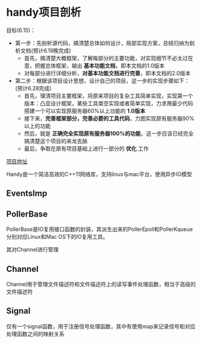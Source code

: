 # handy项目剖析

目标(6.15)：
- 第一步：先剖析源代码，搞清楚总体如何设计，局部实现方案，总结归纳为剖析文档(预计6.19晚完成)
  - 首先，搞清楚大概框架，了解每部分的主要功能，对实现细节不必太过在意，把握总体框架，输出 **基本功能文档**，即本文档的1.0版本
  - 对每部分进行详细分析，**对基本功能文档进行完善**，即本文档的2.0版本
- 第二步：根据该项目设计思想，设计自己的项目，这一步的实现步骤如下：(预计6.28完成)
  - 首先，理清项目主要框架，将原来项目的复杂工具简单实现，实现第一个版本：凸显设计框架，某些工具类空实现或者简单实现，力求用最少代码搭建一个可以实现原服务器60%以上功能的 **1.0版本**
  - 接下来，**完善框架部分，完善必要的工具代码**，力图实现原有服务器90%以上的功能
  - 然后，就是 **正确完全实现原有服务器100%的功能**，这一步应该已经完全搞清楚这个项目的来龙去脉
  - 最后，争取在原有项目基础上进行一部分的 **优化** 工作


[项目地址](https://github.com/yedf/handy)

Handy是一个简洁高效的C++11网络库，支持linux与mac平台，使用异步IO模型

## EventsImp 

## PollerBase

PollerBase是IO复用接口函数的封装，其派生出来的PollerEpoll和PollerKqueue分别对应Linux和Mac OS下的IO复用工具。

其对Channel进行管理


## Channel

Channel用于管理文件描述符和文件描述符上的读写事件处理函数，相当于高级的文件描述符

## Signal

仅有一个signal函数，用于注册信号处理函数，其中有使用map来记录信号和对应处理函数之间的映射关系
